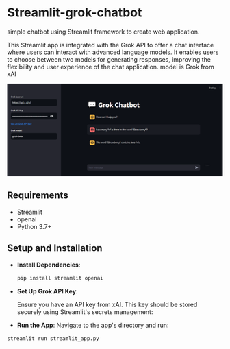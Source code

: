 # Streamlit-grok-chatbot
simple chatbot using Streamlit framework to create web application.


This Streamlit app is integrated with the Grok API to offer a chat interface where users can interact with advanced language models. It enables users to choose between two models for generating responses, improving the flexibility and user experience of the chat application.
model is Grok from xAI

![Demo App Screenshot](images/Chatbot.png)

## Requirements

- Streamlit
- openai
- Python 3.7+

## Setup and Installation

- **Install Dependencies**:

  ```bash
  pip install streamlit openai
  ```
- **Set Up Grok API Key**:

  Ensure you have an API key from xAI. This key should be stored securely using Streamlit's secrets management:
  
- **Run the App**:
  Navigate to the app's directory and run:

```bash
streamlit run streamlit_app.py
```  
